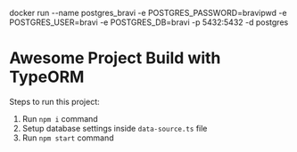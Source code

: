docker run --name postgres_bravi -e POSTGRES_PASSWORD=bravipwd -e POSTGRES_USER=bravi -e POSTGRES_DB=bravi -p 5432:5432 -d postgres

# Awesome Project Build with TypeORM

Steps to run this project:

1. Run `npm i` command
2. Setup database settings inside `data-source.ts` file
3. Run `npm start` command

